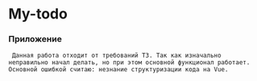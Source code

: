 # My-todo

### Приложение

```
 Данная работа отходит от требований ТЗ. Так как изначально неправильно начал делать, но при этом основной функционал работает. Основной ошибкой считаю: незнание структуризации кода на Vue.
```

